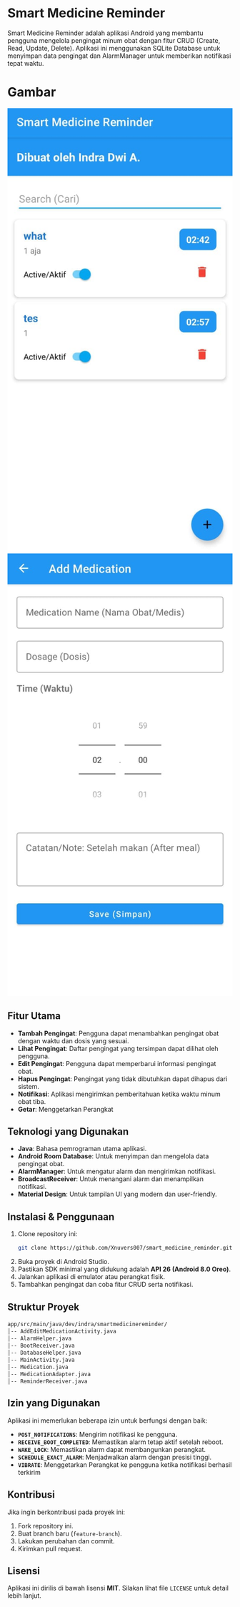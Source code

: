 # Smart Medicine Reminder

Smart Medicine Reminder adalah aplikasi Android yang membantu pengguna mengelola pengingat minum obat dengan fitur CRUD (Create, Read, Update, Delete). Aplikasi ini menggunakan SQLite Database untuk menyimpan data pengingat dan AlarmManager untuk memberikan notifikasi tepat waktu.

# Gambar

![Home Screen](./gambar/homeScreen.jpg "Gambar Home Screen")
![Add Reminder](./gambar/addScreen.jpg "Gambar Add Reminder")

## Fitur Utama

- **Tambah Pengingat**: Pengguna dapat menambahkan pengingat obat dengan waktu dan dosis yang sesuai.
- **Lihat Pengingat**: Daftar pengingat yang tersimpan dapat dilihat oleh pengguna.
- **Edit Pengingat**: Pengguna dapat memperbarui informasi pengingat obat.
- **Hapus Pengingat**: Pengingat yang tidak dibutuhkan dapat dihapus dari sistem.
- **Notifikasi**: Aplikasi mengirimkan pemberitahuan ketika waktu minum obat tiba.
- **Getar**: Menggetarkan Perangkat

## Teknologi yang Digunakan

- **Java**: Bahasa pemrograman utama aplikasi.
- **Android Room Database**: Untuk menyimpan dan mengelola data pengingat obat.
- **AlarmManager**: Untuk mengatur alarm dan mengirimkan notifikasi.
- **BroadcastReceiver**: Untuk menangani alarm dan menampilkan notifikasi.
- **Material Design**: Untuk tampilan UI yang modern dan user-friendly.

## Instalasi & Penggunaan

1. Clone repository ini:
   ```sh
   git clone https://github.com/Xnuvers007/smart_medicine_reminder.git
   ```
2. Buka proyek di Android Studio.
3. Pastikan SDK minimal yang didukung adalah **API 26 (Android 8.0 Oreo)**.
4. Jalankan aplikasi di emulator atau perangkat fisik.
5. Tambahkan pengingat dan coba fitur CRUD serta notifikasi.

## Struktur Proyek

```
app/src/main/java/dev/indra/smartmedicinereminder/
│-- AddEditMedicationActivity.java
│-- AlarmHelper.java
│-- BootReceiver.java
│-- DatabaseHelper.java
│-- MainActivity.java
│-- Medication.java
│-- MedicationAdapter.java
│-- ReminderReceiver.java
```

## Izin yang Digunakan

Aplikasi ini memerlukan beberapa izin untuk berfungsi dengan baik:

- **`POST_NOTIFICATIONS`**: Mengirim notifikasi ke pengguna.
- **`RECEIVE_BOOT_COMPLETED`**: Memastikan alarm tetap aktif setelah reboot.
- **`WAKE_LOCK`**: Memastikan alarm dapat membangunkan perangkat.
- **`SCHEDULE_EXACT_ALARM`**: Menjadwalkan alarm dengan presisi tinggi.
- **`VIBRATE`**: Menggetarkan Perangkat ke pengguna ketika notifikasi berhasil terkirim

## Kontribusi

Jika ingin berkontribusi pada proyek ini:

1. Fork repository ini.
2. Buat branch baru (`feature-branch`).
3. Lakukan perubahan dan commit.
4. Kirimkan pull request.

## Lisensi

Aplikasi ini dirilis di bawah lisensi **MIT**. Silakan lihat file `LICENSE` untuk detail lebih lanjut.

